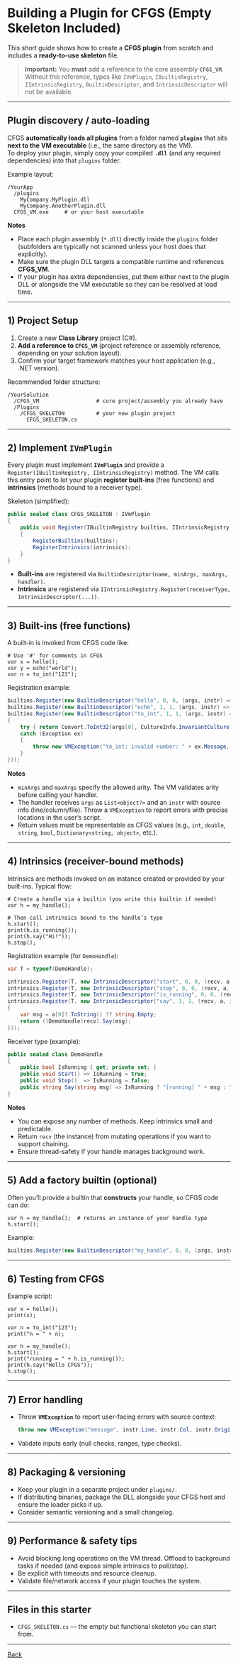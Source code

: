 # Building a Plugin for CFGS (Empty Skeleton Included)

This short guide shows how to create a **CFGS plugin** from scratch and includes a **ready-to-use skeleton** file.

> **Important:** You **must** add a reference to the core assembly **`CFGS_VM`**. Without this reference, types like `IVmPlugin`, `IBuiltinRegistry`, `IIntrinsicRegistry`, `BuiltinDescriptor`, and `IntrinsicDescriptor` will not be available.

---

## Plugin discovery / auto-loading

CFGS **automatically loads all plugins** from a folder named **`plugins`** that sits **next to the VM executable** (i.e., the same directory as the VM).  
To deploy your plugin, simply copy your compiled **`.dll`** (and any required dependencies) into that `plugins` folder.

Example layout:
```
/YourApp
  /plugins
    MyCompany.MyPlugin.dll
    MyCompany.AnotherPlugin.dll
  CFGS_VM.exe     # or your host executable
```

**Notes**
- Place each plugin assembly (`*.dll`) directly inside the `plugins` folder (subfolders are typically not scanned unless your host does that explicitly).
- Make sure the plugin DLL targets a compatible runtime and references **CFGS_VM**.
- If your plugin has extra dependencies, put them either next to the plugin DLL or alongside the VM executable so they can be resolved at load time.

---

## 1) Project Setup

1. Create a new **Class Library** project (C#).
2. **Add a reference to `CFGS_VM`** (project reference or assembly reference, depending on your solution layout).
3. Confirm your target framework matches your host application (e.g., .NET version).

Recommended folder structure:
```
/YourSolution
  /CFGS_VM                  # core project/assembly you already have
  /Plugins
    /CFGS_SKELETON          # your new plugin project
      CFGS_SKELETON.cs
```

---

## 2) Implement `IVmPlugin`

Every plugin must implement **`IVmPlugin`** and provide a `Register(IBuiltinRegistry, IIntrinsicRegistry)` method. The VM calls this entry point to let your plugin **register built-ins** (free functions) and **intrinsics** (methods bound to a receiver type).

Skeleton (simplified):
```csharp
public sealed class CFGS_SKELETON : IVmPlugin
{
    public void Register(IBuiltinRegistry builtins, IIntrinsicRegistry intrinsics)
    {
        RegisterBuiltins(builtins);
        RegisterIntrinsics(intrinsics);
    }
}
```

- **Built-ins** are registered via `BuiltinDescriptor(name, minArgs, maxArgs, handler)`.
- **Intrinsics** are registered via `IIntrinsicRegistry.Register(receiverType, IntrinsicDescriptor(...))`.

---

## 3) Built-ins (free functions)

A built-in is invoked from CFGS code like:
```cfgs
# Use '#' for comments in CFGS
var x = hello();
var y = echo("world");
var n = to_int("123");
```

Registration example:
```csharp
builtins.Register(new BuiltinDescriptor("hello", 0, 0, (args, instr) => "Hello from CFGS_SKELETON!"));
builtins.Register(new BuiltinDescriptor("echo", 1, 1, (args, instr) => args[0]));
builtins.Register(new BuiltinDescriptor("to_int", 1, 1, (args, instr) =>
{
    try { return Convert.ToInt32(args[0], CultureInfo.InvariantCulture); }
    catch (Exception ex)
    {
        throw new VMException("to_int: invalid number: " + ex.Message, instr.Line, instr.Col, instr.OriginFile);
    }
}));
```

**Notes**
- `minArgs` and `maxArgs` specify the allowed arity. The VM validates arity before calling your handler.
- The handler receives `args` as `List<object?>` and an `instr` with source info (line/column/file). Throw a `VMException` to report errors with precise locations in the user’s script.
- Return values must be representable as CFGS values (e.g., `int`, `double`, `string`, `bool`, `Dictionary<string, object>`, etc.).

---

## 4) Intrinsics (receiver-bound methods)

Intrinsics are methods invoked on an instance created or provided by your built-ins. Typical flow:

```cfgs
# Create a handle via a builtin (you write this builtin if needed)
var h = my_handle();         

# Then call intrinsics bound to the handle’s type
h.start();
print(h.is_running());
print(h.say("Hi!"));
h.stop();
```

Registration example (for `DemoHandle`):
```csharp
var T = typeof(DemoHandle);

intrinsics.Register(T, new IntrinsicDescriptor("start", 0, 0, (recv, a, i) => { ((DemoHandle)recv).Start(); return recv!; }));
intrinsics.Register(T, new IntrinsicDescriptor("stop", 0, 0, (recv, a, i) => { ((DemoHandle)recv).Stop(); return recv!; }));
intrinsics.Register(T, new IntrinsicDescriptor("is_running", 0, 0, (recv, a, i) => ((DemoHandle)recv).IsRunning));
intrinsics.Register(T, new IntrinsicDescriptor("say", 1, 1, (recv, a, i) =>
{
    var msg = a[0]?.ToString() ?? string.Empty;
    return ((DemoHandle)recv).Say(msg);
}));
```

Receiver type (example):
```csharp
public sealed class DemoHandle
{
    public bool IsRunning { get; private set; }
    public void Start() => IsRunning = true;
    public void Stop()  => IsRunning = false;
    public string Say(string msg) => IsRunning ? "[running] " + msg : "[stopped] " + msg;
}
```

**Notes**
- You can expose any number of methods. Keep intrinsics small and predictable.
- Return `recv` (the instance) from mutating operations if you want to support chaining.
- Ensure thread-safety if your handle manages background work.

---

## 5) Add a factory builtin (optional)

Often you’ll provide a builtin that **constructs** your handle, so CFGS code can do:
```cfgs
var h = my_handle();  # returns an instance of your handle type
h.start();
```

Example:
```csharp
builtins.Register(new BuiltinDescriptor("my_handle", 0, 0, (args, instr) => new CFGS_SKELETON.DemoHandle()));
```

---

## 6) Testing from CFGS

Example script:
```cfgs
var x = hello();
print(x);

var n = to_int("123");
print("n = " + n);

var h = my_handle();
h.start();
print("running = " + h.is_running());
print(h.say("Hello CFGS"));
h.stop();
```

---

## 7) Error handling

- Throw **`VMException`** to report user-facing errors with source context:
  ```csharp
  throw new VMException("message", instr.Line, instr.Col, instr.OriginFile);
  ```
- Validate inputs early (null checks, ranges, type checks).

---

## 8) Packaging & versioning

- Keep your plugin in a separate project under `plugins/`.
- If distributing binaries, package the DLL alongside your CFGS host and ensure the loader picks it up.
- Consider semantic versioning and a small changelog.

---

## 9) Performance & safety tips

- Avoid blocking long operations on the VM thread. Offload to background tasks if needed (and expose simple intrinsics to poll/stop).
- Be explicit with timeouts and resource cleanup.
- Validate file/network access if your plugin touches the system.

---

## Files in this starter

- `CFGS_SKELETON.cs` — the empty but functional skeleton you can start from.

---

[Back](README.md)
